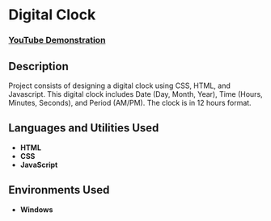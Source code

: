 <h1> Digital Clock </h1>

 ### [YouTube Demonstration](https://youtu.be/7eJexJVCqJo)

<h2>Description</h2>
Project consists of designing a digital clock using CSS, HTML, and Javascript. This digital clock includes Date (Day, Month, Year), Time (Hours, Minutes, Seconds), and Period (AM/PM). The clock is in 12 hours format. 
<br />


<h2>Languages and Utilities Used</h2>

- <b>HTML</b> 
- <b>CSS</b>
- <b>JavaScript</b>

<h2>Environments Used </h2>

- <b>Windows</b> 

<!--
<h2>RESULT</h2>

<p align="center">
Launch the utility: <br/>
<img src="https://i.imgur.com/62TgaWL.png" height="80%" width="80%" alt="Disk Sanitization Steps"/>
<br />
-->
</p>

<!--
 ```diff
- text in red
+ text in green
! text in orange
# text in gray
@@ text in purple (and bold)@@
```
--!>
